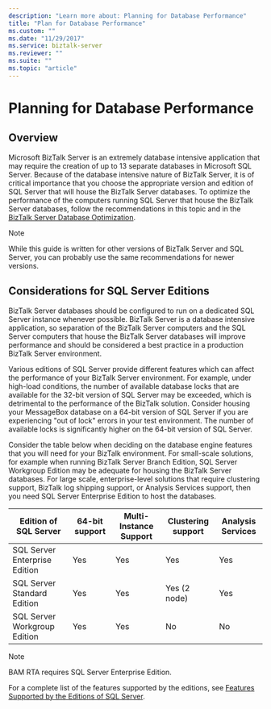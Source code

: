 ```yaml
---
description: "Learn more about: Planning for Database Performance"
title: "Plan for Database Performance"
ms.custom: ""
ms.date: "11/29/2017"
ms.service: biztalk-server
ms.reviewer: ""
ms.suite: ""
ms.topic: "article"
---
```

# Planning for Database Performance

## Overview
Microsoft BizTalk Server is an extremely database intensive application that may require the creation of up to 13 separate databases in Microsoft SQL Server. Because of the database intensive nature of BizTalk Server, it is of critical importance that you choose the appropriate version and edition of SQL Server that will house the BizTalk Server databases. To optimize the performance of the computers running SQL Server that house the BizTalk Server databases, follow the recommendations in this topic and in the [BizTalk Server Database Optimization](optimizing-database-performance.md).
  

> [!NOTE]  
>  While this guide is written for other versions of BizTalk Server and SQL Server, you can probably use the same recommendations for newer versions.
  
## Considerations for SQL Server Editions  
 BizTalk Server databases should be configured to run on a dedicated SQL Server instance whenever possible. BizTalk Server is a database intensive application, so separation of the BizTalk Server computers and the SQL Server computers that house the BizTalk Server databases will improve performance and should be considered a best practice in a production BizTalk Server environment.  
  
 Various editions of SQL Server provide different features which can affect the performance of your BizTalk Server environment. For example, under high-load conditions, the number of available database locks that are available for the 32-bit version of SQL Server may be exceeded, which is detrimental to the performance of the BizTalk solution. Consider housing your MessageBox database on a 64-bit version of SQL Server if you are experiencing "out of lock" errors in your test environment. The number of available locks is significantly higher on the 64-bit version of SQL Server.  
  
 Consider the table below when deciding on the database engine features that you will need for your BizTalk environment. For small-scale solutions, for example when running BizTalk Server Branch Edition, SQL Server Workgroup Edition may be adequate for housing the BizTalk Server databases. For large scale, enterprise-level solutions that require clustering support, BizTalk log shipping support, or Analysis Services support, then you need SQL Server Enterprise Edition to host the databases.  
  
|Edition of SQL Server|64-bit support|Multi-Instance Support|Clustering support|Analysis Services|  
|---|---|---|---|---|  
|SQL Server Enterprise Edition|Yes|Yes|Yes|Yes|  
|SQL Server Standard Edition|Yes|Yes|Yes (2 node)|Yes|  
|SQL Server Workgroup Edition|Yes|Yes|No|No|  
  
> [!NOTE]  
>  BAM RTA requires SQL Server Enterprise Edition.  
  
 For a complete list of the features supported by the editions, see [Features Supported by the Editions of SQL Server](/sql/sql-server/editions-and-components-of-sql-server-2016).